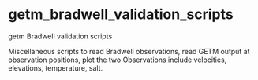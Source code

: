 # getm_bradwell_validation_scripts
getm Bradwell validation scripts

Miscellaneous scripts to read Bradwell observations, read GETM output at observation positions, plot the two
Observations include velocities, elevations, temperature, salt.
